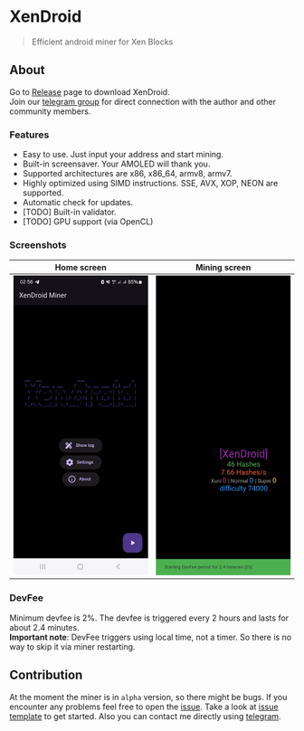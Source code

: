 # XenDroid
> Efficient android miner for Xen Blocks

## About
Go to [Release](https://github.com/beshenkaD/XenDroid/releases) page to download XenDroid.  
Join our [telegram group](https://t.me/XenDroidMining) for direct connection with the author and other community members.
### Features
- Easy to use. Just input your address and start mining.
- Built-in screensaver. Your AMOLED will thank you.
- Supported architectures are x86, x86_64, armv8, armv7.
- Highly optimized using SIMD instructions. SSE, AVX, XOP, NEON are supported.
- Automatic check for updates.
- [TODO] Built-in validator.
- [TODO] GPU support (via OpenCL)
### Screenshots
Home screen                            |  Mining screen
:-------------------------------------:|:-------------------------:
![first](/images/1.jpg "Home screen")  |  ![second](/images/2.jpg "Mining screen")

### DevFee
Minimum devfee is 2%. The devfee is triggered every 2 hours and lasts for about 2.4 minutes.  
**Important note**: DevFee triggers using local time, not a timer. So there is no way to skip it via miner restarting.

## Contribution
At the moment the miner is in `alpha` version, so there might be bugs. If you encounter any problems feel free to open the [issue](https://github.com/beshenkaD/XenDroid/issues). Take a look at [issue template](https://github.com/beshenkaD/XenDroid/blob/main/ISSUE.md) to get started. 
Also you can contact me directly using [telegram](https://t.me/beshenkaD).
